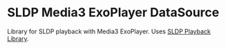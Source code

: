 # SLDP Media3 ExoPlayer DataSource
Library for SLDP playback with Media3 ExoPlayer. Uses [SLDP Playback Library](https://github.com/Softvelum/sldp-playback-library).
